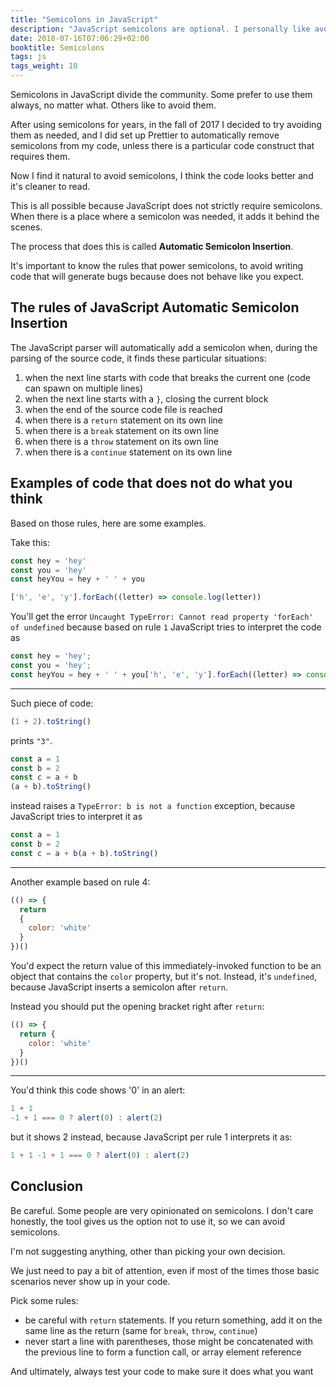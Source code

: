 ```yaml
---
title: "Semicolons in JavaScript"
description: "JavaScript semicolons are optional. I personally like avoiding using semicolons in my code, but many people prefer them."
date: 2018-07-16T07:06:29+02:00
booktitle: Semicolons
tags: js
tags_weight: 10
---
```


Semicolons in JavaScript divide the community. Some prefer to use them always, no matter what. Others like to avoid them.

After using semicolons for years, in the fall of 2017 I decided to try avoiding them as needed, and I did set up Prettier to automatically remove semicolons from my code, unless there is a particular code construct that requires them.

Now I find it natural to avoid semicolons, I think the code looks better and it's cleaner to read.

This is all possible because JavaScript does not strictly require semicolons. When there is a place where a semicolon was needed, it adds it behind the scenes.

The process that does this is called **Automatic Semicolon Insertion**.

It's important to know the rules that power semicolons, to avoid writing code that will generate bugs because does not behave like you expect.

## The rules of JavaScript Automatic Semicolon Insertion

The JavaScript parser will automatically add a semicolon when, during the parsing of the source code, it finds these particular situations:

1. when the next line starts with code that breaks the current one (code can spawn on multiple lines)
2. when the next line starts with a `}`, closing the current block
3. when the end of the source code file is reached
4. when there is a `return` statement on its own line
5. when there is a `break` statement on its own line
6. when there is a `throw` statement on its own line
7. when there is a `continue` statement on its own line

## Examples of code that does not do what you think

Based on those rules, here are some examples.

Take this:

```js
const hey = 'hey'
const you = 'hey'
const heyYou = hey + ' ' + you

['h', 'e', 'y'].forEach((letter) => console.log(letter))
```

You'll get the error `Uncaught TypeError: Cannot read property 'forEach' of undefined` because based on rule `1` JavaScript tries to interpret the code as

```js
const hey = 'hey';
const you = 'hey';
const heyYou = hey + ' ' + you['h', 'e', 'y'].forEach((letter) => console.log(letter))
```

---

Such piece of code:

```js
(1 + 2).toString()
```

prints `"3"`.

```js
const a = 1
const b = 2
const c = a + b
(a + b).toString()
```

instead raises a `TypeError: b is not a function` exception, because JavaScript tries to interpret it as

```js
const a = 1
const b = 2
const c = a + b(a + b).toString()
```

---

Another example based on rule 4:

```js
(() => {
  return
  {
    color: 'white'
  }
})()
```

You'd expect the return value of this immediately-invoked function to be an object that contains the `color` property, but it's not. Instead, it's `undefined`, because JavaScript inserts a semicolon after `return`.

Instead you should put the opening bracket right after `return`:

```js
(() => {
  return {
    color: 'white'
  }
})()
```

---

You'd think this code shows '0' in an alert:

```js
1 + 1
-1 + 1 === 0 ? alert(0) : alert(2)
```

but it shows 2 instead, because JavaScript per rule 1 interprets it as:

```js
1 + 1 -1 + 1 === 0 ? alert(0) : alert(2)
```

## Conclusion

Be careful. Some people are very opinionated on semicolons. I don't care honestly, the tool gives us the option not to use it, so we can avoid semicolons.

I'm not suggesting anything, other than picking your own decision.

We just need to pay a bit of attention, even if most of the times those basic scenarios never show up in your code.

Pick some rules:

- be careful with `return` statements. If you return something, add it on the same line as the return (same for `break`, `throw`, `continue`)
- never start a line with parentheses, those might be concatenated with the previous line to form a function call, or array element reference

And ultimately, always test your code to make sure it does what you want